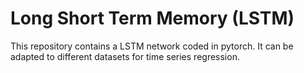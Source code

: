 # Long Short Term Memory (LSTM)
This repository contains a LSTM network coded in pytorch.
It can be adapted to different datasets for time series regression.

